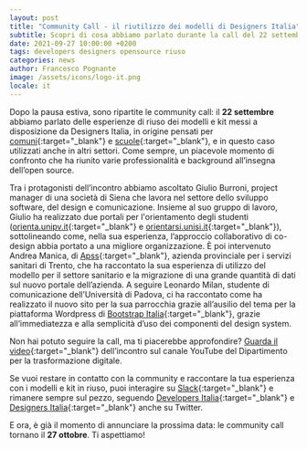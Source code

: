 ```yaml
---
layout: post
title: "Community Call - il riutilizzo dei modelli di Designers Italia"
subtitle: Scopri di cosa abbiamo parlato durante la call del 22 settembre
date: 2021-09-27 10:00:00 +0200
tags: developers designers opensource riuso
categories: news
author: Francesco Pognante
image: /assets/icons/logo-it.png
locale: it
---
```


Dopo la pausa estiva, sono ripartite le community call: il **22 settembre**
abbiamo parlato delle esperienze di riuso dei modelli e kit messi a disposizione
da Designers Italia, in origine pensati per
[comuni](https://designers.italia.it/modello/comuni/){:target="_blank"} e
[scuole](https://designers.italia.it/modello/scuole/){:target="_blank"}, e in
questo caso utilizzati anche in altri settori. Come sempre, un piacevole momento
di confronto che ha riunito varie professionalità e background all’insegna
dell’open source.

Tra i protagonisti dell’incontro abbiamo ascoltato Giulio Burroni, project
manager di  una società di Siena che lavora nel settore dello sviluppo software,
del design e comunicazione. Insieme al suo gruppo di lavoro, Giulio ha
realizzato due portali per l'orientamento degli studenti
([orienta.unipv.it](https://orienta.unipv.it/){:target="_blank"} e
[orientarsi.unisi.it](https://orientarsi.unisi.it/){:target="_blank"}),
sottolineando come, nella sua esperienza, l’approccio collaborativo di co-design
abbia portato a una migliore organizzazione. È poi intervenuto Andrea Manica, di
[Apss](https://www.apss.tn.it/){:target="_blank"}, azienda provinciale per i
servizi sanitari di Trento, che ha raccontato la sua esperienza di utilizzo del
modello per il settore sanitario e la migrazione di una grande quantità di dati
sul nuovo portale dell’azienda. A seguire Leonardo Milan, studente di
comunicazione dell’Università di Padova, ci ha raccontato come ha realizzato il
nuovo sito per la sua parrocchia grazie all’ausilio del tema per la piattaforma
Wordpress di [Bootstrap
Italia](https://italia.github.io/bootstrap-italia/){:target="_blank"}, grazie
all’immediatezza e alla semplicità d’uso dei componenti del design system.

Non hai potuto seguire la call, ma ti piacerebbe approfondire? [Guarda il
video](https://www.youtube.com/watch?v=q0Uh_5SOCFA){:target="_blank"}
dell’incontro sul canale YouTube del Dipartimento per la trasformazione
digitale.

Se vuoi restare in contatto con la community e raccontare la tua esperienza con
i modelli e kit in riuso, puoi interagire su
[Slack](https://developersitalia.slack.com/archives/C023MSRP03V){:target="_blank"}
e rimanere sempre sul pezzo, seguendo [Developers
Italia](https://twitter.com/developersITA){:target="_blank"} e [Designers
Italia](https://twitter.com/DesignersITA){:target="_blank"} anche su Twitter.

E ora, è già il momento di annunciare la prossima data: le community call
tornano il **27 ottobre**. Ti aspettiamo!
